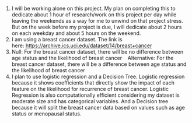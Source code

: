 1. I will be working alone on this project. My plan on completing this to dedicate about 1 hour of research/work on this project per day while leaving the weekends as a way for me to unwind on that project stress. But on the week before my project is due, I will dedicate about 2 hours on each weekday and about 5 hours on the weekend.
2. I am using a breast cancer dataset. The link is here: https://archive.ics.uci.edu/dataset/14/breast+cancer
3. Null: For the breast cancer dataset, there will be no difference between age status and the likelihood of breast cancer
   Alternative: For the breast cancer dataset, there will be a difference between age status and the likelihood of breast cancer
4. I plan to use logistic regression and a Decision Tree. Logistic regression because it shows coefficients that directly show the impact of each feature on the likelihood for recurrence of breast cancer. Logistic Regression is also computationally efficient considering my dataset is moderate size and has categorical variables. And a Decision tree because it will split the breast cancer data based on values such as age status or menopausal status.
